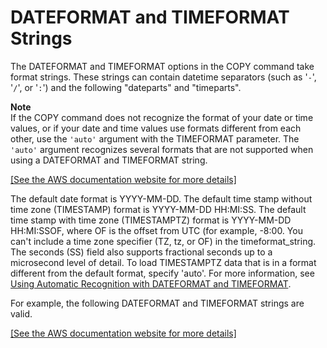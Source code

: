 # DATEFORMAT and TIMEFORMAT Strings<a name="r_DATEFORMAT_and_TIMEFORMAT_strings"></a>

The DATEFORMAT and TIMEFORMAT options in the COPY command take format strings\. These strings can contain datetime separators \(such as '`-`', '`/`', or '`:`'\) and the following "dateparts" and "timeparts"\. 

**Note**  
If the COPY command does not recognize the format of your date or time values, or if your date and time values use formats different from each other, use the `'auto'` argument with the TIMEFORMAT parameter\. The `'auto'` argument recognizes several formats that are not supported when using a DATEFORMAT and TIMEFORMAT string\.

[\[See the AWS documentation website for more details\]](http://docs.aws.amazon.com/redshift/latest/dg/r_DATEFORMAT_and_TIMEFORMAT_strings.html)

The default date format is YYYY\-MM\-DD\. The default time stamp without time zone \(TIMESTAMP\) format is YYYY\-MM\-DD HH:MI:SS\. The default time stamp with time zone \(TIMESTAMPTZ\) format is YYYY\-MM\-DD HH:MI:SSOF, where OF is the offset from UTC \(for example, \-8:00\. You can't include a time zone specifier \(TZ, tz, or OF\) in the timeformat\_string\. The seconds \(SS\) field also supports fractional seconds up to a microsecond level of detail\. To load TIMESTAMPTZ data that is in a format different from the default format, specify 'auto'\. For more information, see [Using Automatic Recognition with DATEFORMAT and TIMEFORMAT](automatic-recognition.md)\. 

For example, the following DATEFORMAT and TIMEFORMAT strings are valid\. 

[\[See the AWS documentation website for more details\]](http://docs.aws.amazon.com/redshift/latest/dg/r_DATEFORMAT_and_TIMEFORMAT_strings.html)
